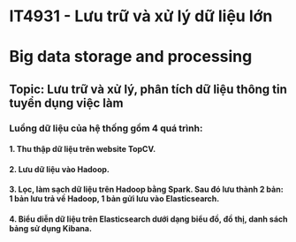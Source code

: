 # IT4931 - Lưu trữ và xử lý dữ liệu lớn
# Big data storage and processing
## Topic: Lưu trữ và xử lý, phân tích dữ liệu thông tin tuyển dụng việc làm

### Luồng dữ liệu của hệ thống gồm 4 quá trình:
#### 1. Thu thập dữ liệu trên website TopCV.
#### 2. Lưu dữ liệu vào Hadoop.
#### 3. Lọc, làm sạch dữ liệu trên Hadoop bằng Spark. Sau đó lưu thành 2 bản: 1 bản lưu trả về Hadoop, 1 bản gửi lưu vào Elasticsearch.
#### 4. Biểu diễn dữ liệu trên Elasticsearch dưới dạng biểu đồ, đồ thị, danh sách bảng sử dụng Kibana.
